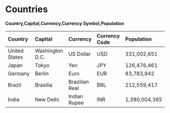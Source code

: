 # Countries
**Country,Capital,Currency,Currency Symbol,Population**

| Country        | Capital      | Currency         | Currency Code | Population  |
|:----------------|:--------------|:------------------|:---------------|:-------------|
| United States  | Washington D.C. | US Dollar     | USD           | 331,002,651 |
| Japan          | Tokyo        | Yen              | JPY           | 126,476,461 |
| Germany        | Berlin       | Euro             | EUR           | 83,783,942  |
| Brazil         | Brasília     | Brazilian Real   | BRL           | 212,559,417 |
| India          | New Delhi    | Indian Rupee     | INR           | 1,380,004,385 |
